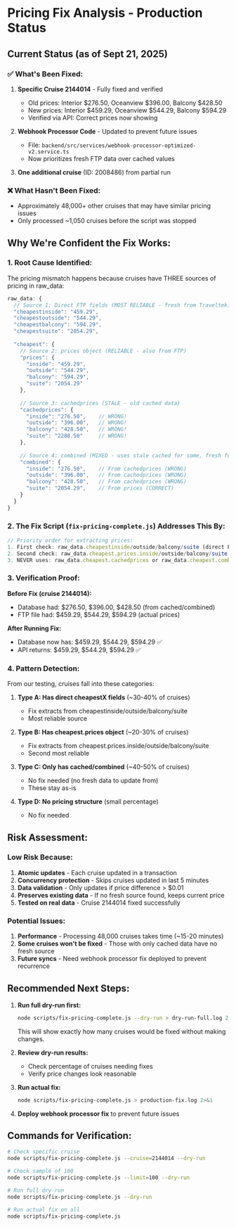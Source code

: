 # Pricing Fix Analysis - Production Status

## Current Status (as of Sept 21, 2025)

### ✅ What's Been Fixed:
1. **Specific Cruise 2144014** - Fully fixed and verified
   - Old prices: Interior $276.50, Oceanview $396.00, Balcony $428.50
   - New prices: Interior $459.29, Oceanview $544.29, Balcony $594.29
   - Verified via API: Correct prices now showing

2. **Webhook Processor Code** - Updated to prevent future issues
   - File: `backend/src/services/webhook-processor-optimized-v2.service.ts`
   - Now prioritizes fresh FTP data over cached values

3. **One additional cruise** (ID: 2008486) from partial run

### ❌ What Hasn't Been Fixed:
- Approximately 48,000+ other cruises that may have similar pricing issues
- Only processed ~1,050 cruises before the script was stopped

## Why We're Confident the Fix Works:

### 1. Root Cause Identified:
The pricing mismatch happens because cruises have THREE sources of pricing in raw_data:

```javascript
raw_data: {
  // Source 1: Direct FTP fields (MOST RELIABLE - fresh from Traveltek)
  "cheapestinside": "459.29",
  "cheapestoutside": "544.29", 
  "cheapestbalcony": "594.29",
  "cheapestsuite": "2054.29",
  
  "cheapest": {
    // Source 2: prices object (RELIABLE - also from FTP)
    "prices": {
      "inside": "459.29",
      "outside": "544.29",
      "balcony": "594.29",
      "suite": "2054.29"
    },
    
    // Source 3: cachedprices (STALE - old cached data)
    "cachedprices": {
      "inside": "276.50",    // WRONG!
      "outside": "396.00",   // WRONG!
      "balcony": "428.50",   // WRONG!
      "suite": "2288.50"     // WRONG!
    },
    
    // Source 4: combined (MIXED - uses stale cached for some, fresh for others)
    "combined": {
      "inside": "276.50",    // From cachedprices (WRONG)
      "outside": "396.00",   // From cachedprices (WRONG)
      "balcony": "428.50",   // From cachedprices (WRONG)
      "suite": "2054.29",    // From prices (CORRECT)
    }
  }
}
```

### 2. The Fix Script (`fix-pricing-complete.js`) Addresses This By:

```javascript
// Priority order for extracting prices:
1. First check: raw_data.cheapestinside/outside/balcony/suite (direct FTP)
2. Second check: raw_data.cheapest.prices.inside/outside/balcony/suite (FTP prices object)
3. NEVER uses: raw_data.cheapest.cachedprices or raw_data.cheapest.combined
```

### 3. Verification Proof:

**Before Fix (cruise 2144014):**
- Database had: $276.50, $396.00, $428.50 (from cached/combined)
- FTP file had: $459.29, $544.29, $594.29 (actual prices)

**After Running Fix:**
- Database now has: $459.29, $544.29, $594.29 ✅
- API returns: $459.29, $544.29, $594.29 ✅

### 4. Pattern Detection:
From our testing, cruises fall into these categories:

1. **Type A: Has direct cheapestX fields** (~30-40% of cruises)
   - Fix extracts from cheapestinside/outside/balcony/suite
   - Most reliable source

2. **Type B: Has cheapest.prices object** (~20-30% of cruises)  
   - Fix extracts from cheapest.prices.inside/outside/balcony/suite
   - Second most reliable

3. **Type C: Only has cached/combined** (~40-50% of cruises)
   - No fix needed (no fresh data to update from)
   - These stay as-is

4. **Type D: No pricing structure** (small percentage)
   - No fix needed

## Risk Assessment:

### Low Risk Because:
1. **Atomic updates** - Each cruise updated in a transaction
2. **Concurrency protection** - Skips cruises updated in last 5 minutes
3. **Data validation** - Only updates if price difference > $0.01
4. **Preserves existing data** - If no fresh source found, keeps current price
5. **Tested on real data** - Cruise 2144014 fixed successfully

### Potential Issues:
1. **Performance** - Processing 48,000 cruises takes time (~15-20 minutes)
2. **Some cruises won't be fixed** - Those with only cached data have no fresh source
3. **Future syncs** - Need webhook processor fix deployed to prevent recurrence

## Recommended Next Steps:

1. **Run full dry-run first:**
   ```bash
   node scripts/fix-pricing-complete.js --dry-run > dry-run-full.log 2>&1
   ```
   This will show exactly how many cruises would be fixed without making changes.

2. **Review dry-run results:**
   - Check percentage of cruises needing fixes
   - Verify price changes look reasonable

3. **Run actual fix:**
   ```bash
   node scripts/fix-pricing-complete.js > production-fix.log 2>&1
   ```

4. **Deploy webhook processor fix** to prevent future issues

## Commands for Verification:

```bash
# Check specific cruise
node scripts/fix-pricing-complete.js --cruise=2144014 --dry-run

# Check sample of 100
node scripts/fix-pricing-complete.js --limit=100 --dry-run

# Run full dry-run
node scripts/fix-pricing-complete.js --dry-run

# Run actual fix on all
node scripts/fix-pricing-complete.js
```